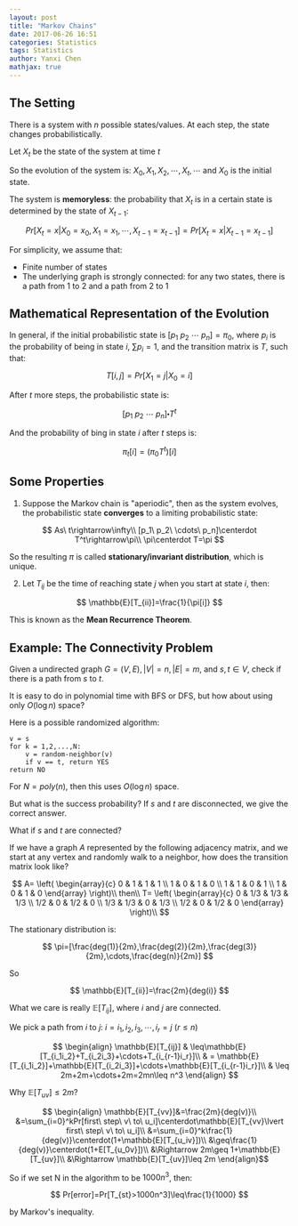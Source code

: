 ```yaml
---
layout: post
title: "Markov Chains"
date: 2017-06-26 16:51
categories: Statistics
tags: Statistics
author: Yanxi Chen
mathjax: true
---
```



## The Setting

There is a system with $n$ possible states/values. At each step, the state changes probabilistically.

Let $X_t$ be the state of the system at time $t$

So the evolution of the system is: $X_0,X_1,X_2,\cdots,X_t,\cdots$ and $X_0$ is the initial state.

The system is __memoryless__: the probability that $X_t$ is in a certain state is determined by the state of $X_{t-1}$:

$$
Pr[X_t=x|X_0=x_0,X_1=x_1,\cdots,X_{t-1}=x_{t-1}]=Pr[X_t=x|X_{t-1}=x_{t-1}]
$$

For simplicity, we assume that:
- Finite number of states
- The underlying graph is strongly connected: for any two states, there is a path from 1 to 2 and a path from 2 to 1

## Mathematical Representation of the Evolution

In general, if the initial probabilistic state is $[p_1\ p_2\ \cdots\ p_n]=\pi_0$, where $p_i$ is the probability of being in state $i$, $\sum p_i=1$, and the transition matrix is $T$, such that:

$$
T[i,j]=Pr[X_1=j|X_0=i]
$$

After $t$ more steps, the probabilistic state is:

$$
[p_1 \ p_2 \ \cdots \ p_n]\centerdot
T^t
$$

And the probability of bing in state $i$ after $t$ steps is:

$$
\pi_t[i]=(\pi_0T^t)[i]
$$

<!--more-->

## Some Properties

1. Suppose the Markov chain is "aperiodic", then as the system evolves, the probabilistic state __converges__ to a limiting probabilistic state:

$$
As\ t\rightarrow\infty\\
[p_1\ p_2\ \cdots\ p_n]\centerdot T^t\rightarrow\pi\\
\pi\centerdot T=\pi
$$

So the resulting $\pi$ is called __stationary/invariant distribution__, which is unique.

2. Let $T_{ij}$ be the time of reaching state $j$ when you start at state $i$, then:

$$
\mathbb{E}[T_{ii}]=\frac{1}{\pi[i]}
$$

This is known as the __Mean Recurrence Theorem__.

## Example: The Connectivity Problem

Given a undirected graph $G=(V,E),\lvert V\rvert=n,\lvert E\rvert=m$, and $s,t\in V$, check if there is a path from $s$ to $t$.

It is easy to do in polynomial time with BFS or DFS, but how about using only $O(\log n)$ space?

Here is a possible randomized algorithm:

```
v = s
for k = 1,2,...,N:
    v = random-neighbor(v)
    if v == t, return YES
return NO
```

For $N=poly(n)$, then this uses $O(\log n)$ space.

But what is the success probability? If $s$ and $t$ are disconnected, we give the correct answer.

What if $s$ and $t$ are connected?

If we have a graph $A$ represented by the following adjacency matrix, and we start at any vertex and randomly walk to a neighbor, how does the transition matrix look like?

$$
A=
\left( \begin{array}{c} 
        0 & 1 & 1 & 1 \\
        1 & 0 & 1 & 0 \\
        1 & 1 & 0 & 1 \\
        1 & 0 & 1 & 0
    \end{array} 
\right)\\
then\\
T=
\left( \begin{array}{c} 
        0 & 1/3 & 1/3 & 1/3 \\
        1/2 & 0 & 1/2 & 0 \\
        1/3 & 1/3 & 0 & 1/3 \\
        1/2 & 0 & 1/2 & 0
    \end{array} 
\right)\\
$$

The stationary distribution is:

$$
\pi=[\frac{deg(1)}{2m},\frac{deg(2)}{2m},\frac{deg(3)}{2m},\cdots,\frac{deg(n)}{2m}]
$$

So

$$
\mathbb{E}[T_{ii}]=\frac{2m}{deg(i)}
$$

What we care is really $\mathbb{E}[T_{ij}]$, where $i$ and $j$ are connected.

We pick a path from $i$ to $j$: $i=i_1,i_2,i_3,\cdots,i_r=j\ (r\leq n)$

$$
\begin{align}
\mathbb{E}[T_{ij}] & \leq\mathbb{E}[T_{i_1i_2}+T_{i_2i_3}+\cdots+T_{i_{r-1}i_r}]\\
& = \mathbb{E}[T_{i_1i_2}]+\mathbb{E}[T_{i_2i_3}]+\cdots+\mathbb{E}[T_{i_{r-1}i_r}]\\
& \leq 2m+2m+\cdots+2m=2mn\leq n^3
\end{align}
$$

Why $\mathbb{E}[T_{uv}]\leq 2m$?

$$
\begin{align}
\mathbb{E}[T_{vv}]&=\frac{2m}{deg(v)}\\
&=\sum_{i=0}^kPr[first\ step\ v\ to\ u_i]\centerdot\mathbb{E}[T_{vv}\lvert first\ step\ v\ to\ u_i]\\
&=\sum_{i=0}^k\frac{1}{deg(v)}\centerdot(1+\mathbb{E}[T_{u_iv}])\\
&\geq\frac{1}{deg(v)}\centerdot(1+E[T_{u_0v}])\\
&\Rightarrow 2m\geq 1+\mathbb{E}[T_{uv}]\\
&\Rightarrow \mathbb{E}[T_{uv}]\leq 2m
\end{align}$$

So if we set N in the algorithm to be $1000n^3$, then:

$$
Pr[error]=Pr[T_{st}>1000n^3]\leq\frac{1}{1000}
$$

by Markov's inequality.
